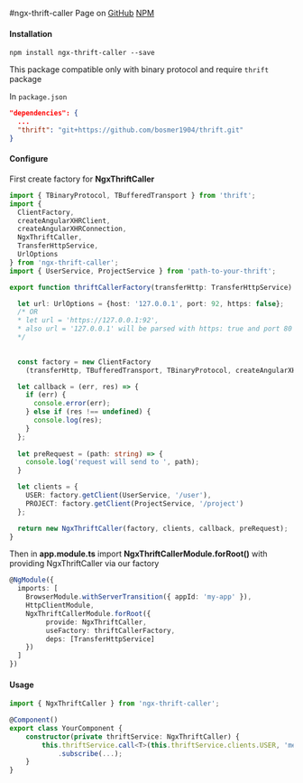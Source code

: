 #ngx-thrift-caller
Page on  [GitHub](https://github.com/bosmer1904/ngx-thrift-caller)
[NPM](https://www.npmjs.com/package/ngx-thrift-caller)

#### Installation

```
npm install ngx-thrift-caller --save
```

This package compatible only with binary protocol and require `thrift` package 

In `package.json`
```json
"dependencies": {
  ...
  "thrift": "git+https://github.com/bosmer1904/thrift.git"
}
```

#### Configure

First create factory for **NgxThriftCaller**
```typescript
import { TBinaryProtocol, TBufferedTransport } from 'thrift';
import {
  ClientFactory,
  createAngularXHRClient,
  createAngularXHRConnection,
  NgxThriftCaller,
  TransferHttpService,
  UrlOptions
} from 'ngx-thrift-caller';
import { UserService, ProjectService } from 'path-to-your-thrift';

export function thriftCallerFactory(transferHttp: TransferHttpService): NgxThriftCaller {

  let url: UrlOptions = {host: '127.0.0.1', port: 92, https: false};
  /* OR 
  * let url = 'https://127.0.0.1:92',
  * also url = '127.0.0.1' will be parsed with https: true and port 80
  */
  

  const factory = new ClientFactory
    (transferHttp, TBufferedTransport, TBinaryProtocol, createAngularXHRConnection, createAngularXHRClient, url);

  let callback = (err, res) => {
    if (err) {
      console.error(err);
    } else if (res !== undefined) {
      console.log(res);
    }
  };
  
  let preRequest = (path: string) => {  
    console.log('request will send to ', path);
  }

  let clients = {
    USER: factory.getClient(UserService, '/user'),
    PROJECT: factory.getClient(ProjectService, '/project')
  };

  return new NgxThriftCaller(factory, clients, callback, preRequest);
}
```
Then in **app.module.ts** import **NgxThriftCallerModule.forRoot()** with providing NgxThriftCaller via our factory

```typescript
@NgModule({
  imports: [
    BrowserModule.withServerTransition({ appId: 'my-app' }),
    HttpClientModule,
    NgxThriftCallerModule.forRoot({
         provide: NgxThriftCaller,
         useFactory: thriftCallerFactory,
         deps: [TransferHttpService]
    })
  ]
})
```

#### Usage
```typescript
import { NgxThriftCaller } from 'ngx-thrift-caller';

@Component()
export class YourComponent {
    constructor(private thriftService: NgxThriftCaller) {
        this.thriftService.call<T>(this.thriftService.clients.USER, 'method', {...})
            .subscribe(...);
    }
}
```
